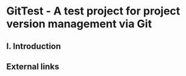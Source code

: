 # GitTest - A test project for project version management via Git

## I. Introduction

## External links
